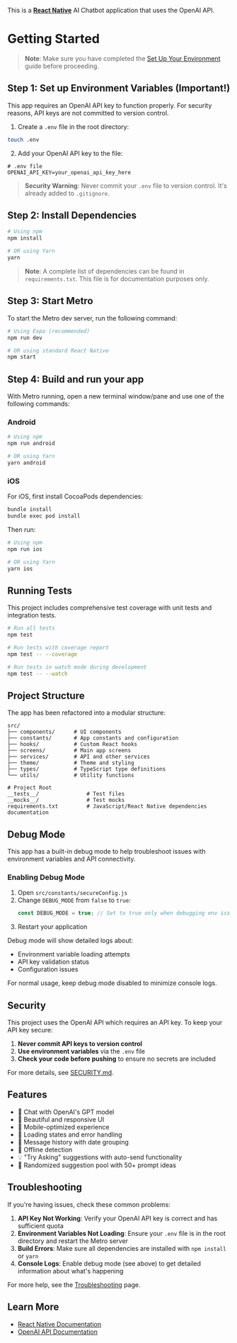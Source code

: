 This is a [**React Native**](https://reactnative.dev) AI Chatbot application that uses the OpenAI API.

# Getting Started

> **Note**: Make sure you have completed the [Set Up Your Environment](https://reactnative.dev/docs/set-up-your-environment) guide before proceeding.

## Step 1: Set up Environment Variables (Important!)

This app requires an OpenAI API key to function properly. For security reasons, API keys are not committed to version control.

1. Create a `.env` file in the root directory:

```sh
touch .env
```

2. Add your OpenAI API key to the file:

```
# .env file
OPENAI_API_KEY=your_openai_api_key_here
```

> **Security Warning**: Never commit your `.env` file to version control. It's already added to `.gitignore`.

## Step 2: Install Dependencies

```sh
# Using npm
npm install

# OR using Yarn
yarn
```

> **Note**: A complete list of dependencies can be found in `requirements.txt`. This file is for documentation purposes only.

## Step 3: Start Metro

To start the Metro dev server, run the following command:

```sh
# Using Expo (recommended)
npm run dev

# OR using standard React Native
npm start
```

## Step 4: Build and run your app

With Metro running, open a new terminal window/pane and use one of the following commands:

### Android

```sh
# Using npm
npm run android

# OR using Yarn
yarn android
```

### iOS

For iOS, first install CocoaPods dependencies:

```sh
bundle install
bundle exec pod install
```

Then run:

```sh
# Using npm
npm run ios

# OR using Yarn
yarn ios
```

## Running Tests

This project includes comprehensive test coverage with unit tests and integration tests.

```sh
# Run all tests
npm test

# Run tests with coverage report
npm test -- --coverage

# Run tests in watch mode during development
npm test -- --watch
```

## Project Structure

The app has been refactored into a modular structure:

```
src/
├── components/      # UI components
├── constants/       # App constants and configuration
├── hooks/           # Custom React hooks
├── screens/         # Main app screens
├── services/        # API and other services
├── theme/           # Theme and styling
├── types/           # TypeScript type definitions
└── utils/           # Utility functions

# Project Root
__tests__/               # Test files
__mocks__/               # Test mocks
requirements.txt         # JavaScript/React Native dependencies documentation
```

## Debug Mode

This app has a built-in debug mode to help troubleshoot issues with environment variables and API connectivity.

### Enabling Debug Mode

1. Open `src/constants/secureConfig.js`
2. Change `DEBUG_MODE` from `false` to `true`:
   ```javascript
   const DEBUG_MODE = true; // Set to true only when debugging env issues
   ```
3. Restart your application

Debug mode will show detailed logs about:
- Environment variable loading attempts
- API key validation status
- Configuration issues 

For normal usage, keep debug mode disabled to minimize console logs.

## Security

This project uses the OpenAI API which requires an API key. To keep your API key secure:

1. **Never commit API keys to version control**
2. **Use environment variables** via the `.env` file
3. **Check your code before pushing** to ensure no secrets are included

For more details, see [SECURITY.md](./SECURITY.md).

## Features

- 💬 Chat with OpenAI's GPT model
- 🎨 Beautiful and responsive UI
- 📱 Mobile-optimized experience
- 🔄 Loading states and error handling
- 📅 Message history with date grouping
- 🔌 Offline detection
- 💡 "Try Asking" suggestions with auto-send functionality
- 🎯 Randomized suggestion pool with 50+ prompt ideas

## Troubleshooting

If you're having issues, check these common problems:

1. **API Key Not Working**: Verify your OpenAI API key is correct and has sufficient quota
2. **Environment Variables Not Loading**: Ensure your `.env` file is in the root directory and restart the Metro server
3. **Build Errors**: Make sure all dependencies are installed with `npm install` or `yarn`
4. **Console Logs**: Enable debug mode (see above) to get detailed information about what's happening

For more help, see the [Troubleshooting](https://reactnative.dev/docs/troubleshooting) page.

## Learn More

- [React Native Documentation](https://reactnative.dev)
- [OpenAI API Documentation](https://platform.openai.com/docs/api-reference)
